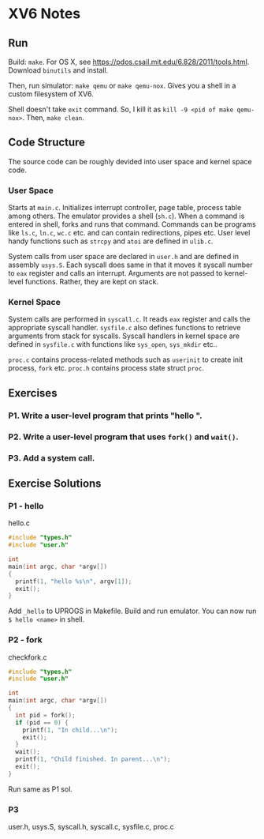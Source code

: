# XV6 Notes

## Run 

Build: 
`make`.
For OS X, see https://pdos.csail.mit.edu/6.828/2011/tools.html. Download `binutils` and install.

Then, run simulator: `make qemu` or `make qemu-nox`. Gives you a shell in a custom filesystem of XV6.

Shell doesn't take `exit` command. So, I kill it as `kill -9 <pid of make qemu-nox>`. Then, `make clean`. 

## Code Structure
The source code can be roughly devided into user space and kernel space code.  

### User Space 
Starts at `main.c`. Initializes interrupt controller, page table, process table among others. The emulator provides a shell (`sh.c`). When a command is entered in shell, forks and runs that command. Commands can be programs like `ls.c`, `ln.c`, `wc.c` etc. and can contain redirections, pipes etc. User level handy functions such as `strcpy` and `atoi` are defined in `ulib.c`. 

System calls from user space are declared in `user.h` and are defined in assembly `usys.S`. Each syscall does same in that it moves it syscall number to `eax` register and calls an interrupt. Arguments are not passed to kernel-level functions. Rather, they are kept on stack.

### Kernel Space 
System calls are performed in `syscall.c`. It reads `eax` register and calls the appropriate syscall handler. `sysfile.c` also defines functions to retrieve arguments from stack for syscalls. Syscall handlers in kernel space are defined in `sysfile.c` with functions like `sys_open`, `sys_mkdir` etc.. 

`proc.c` contains process-related methods such as `userinit` to create init process, `fork` etc. `proc.h` contains process state struct `proc`. 

## Exercises

### P1. Write a user-level program that prints "hello <name>".

### P2. Write a user-level program that uses `fork()` and `wait()`. 

### P3. Add a system call. 

## Exercise Solutions

### P1 - hello

hello.c

```c
#include "types.h"
#include "user.h"

int
main(int argc, char *argv[])
{
  printf(1, "hello %s\n", argv[1]);
  exit();
}
```

Add `_hello` to UPROGS in Makefile. Build and run emulator. You can now run `$ hello <name>` in shell.

### P2 - fork 

checkfork.c
```c
#include "types.h"
#include "user.h"

int
main(int argc, char *argv[])
{
  int pid = fork();
  if (pid == 0) {
    printf(1, "In child...\n");
    exit();
  }
  wait();
  printf(1, "Child finished. In parent...\n");
  exit();
}
```

Run same as P1 sol.

### P3

user.h, usys.S, syscall.h, syscall.c, sysfile.c, proc.c
